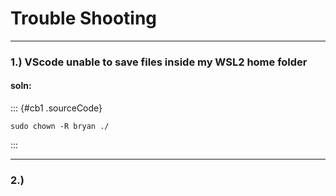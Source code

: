 # Trouble Shooting

---

### 1.) VScode unable to save files inside my WSL2 home folder

#### soln:

::: {#cb1 .sourceCode}

```{.sourceCode .bash}
sudo chown -R bryan ./
```

:::

---

### 2.)
